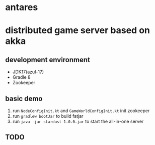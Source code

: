 # antares

# distributed game server based on akka

## development environment

- JDK17(azul-17)
- Gradle 8
- Zookeeper

## basic demo

1. run  ```NodeConfigInit.kt``` and ```GameWorldConfigInit.kt``` init zookeeper
2. run ``` gradlew bootJar ``` to build fatjar
3. run ```java -jar stardust-1.0.0.jar``` to start the all-in-one server

## TODO